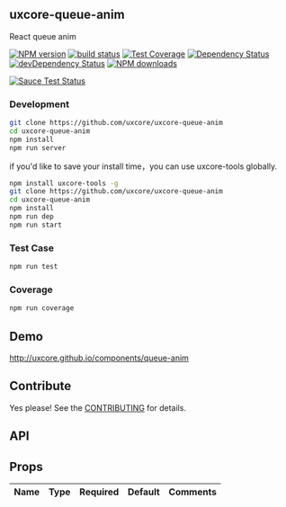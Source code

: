 ## uxcore-queue-anim

React queue anim

[![NPM version][npm-image]][npm-url]
[![build status][travis-image]][travis-url]
[![Test Coverage][coveralls-image]][coveralls-url]
[![Dependency Status][dep-image]][dep-url]
[![devDependency Status][devdep-image]][devdep-url] 
[![NPM downloads][downloads-image]][npm-url]

[![Sauce Test Status][sauce-image]][sauce-url]

[npm-image]: http://img.shields.io/npm/v/uxcore-queue-anim.svg?style=flat-square
[npm-url]: http://npmjs.org/package/uxcore-queue-anim
[travis-image]: https://img.shields.io/travis/uxcore/uxcore-queue-anim.svg?style=flat-square
[travis-url]: https://travis-ci.org/uxcore/uxcore-queue-anim
[coveralls-image]: https://img.shields.io/coveralls/uxcore/uxcore-queue-anim.svg?style=flat-square
[coveralls-url]: https://coveralls.io/r/uxcore/uxcore-queue-anim?branch=master
[dep-image]: http://img.shields.io/david/uxcore/uxcore-queue-anim.svg?style=flat-square
[dep-url]: https://david-dm.org/uxcore/uxcore-queue-anim
[devdep-image]: http://img.shields.io/david/dev/uxcore/uxcore-queue-anim.svg?style=flat-square
[devdep-url]: https://david-dm.org/uxcore/uxcore-queue-anim#info=devDependencies
[downloads-image]: https://img.shields.io/npm/dm/uxcore-queue-anim.svg
[sauce-image]: https://saucelabs.com/browser-matrix/uxcore-queue-anim.svg
[sauce-url]: https://saucelabs.com/u/uxcore-queue-anim


### Development

```sh
git clone https://github.com/uxcore/uxcore-queue-anim
cd uxcore-queue-anim
npm install
npm run server
```

if you'd like to save your install time，you can use uxcore-tools globally.

```sh
npm install uxcore-tools -g
git clone https://github.com/uxcore/uxcore-queue-anim
cd uxcore-queue-anim
npm install
npm run dep
npm run start
```

### Test Case

```sh
npm run test
```

### Coverage

```sh
npm run coverage
```

## Demo

http://uxcore.github.io/components/queue-anim

## Contribute

Yes please! See the [CONTRIBUTING](https://github.com/uxcore/uxcore/blob/master/CONTRIBUTING.md) for details.

## API

## Props

| Name | Type | Required | Default | Comments |
|---|---|---|---|---|


